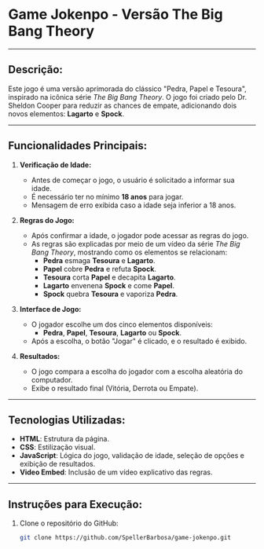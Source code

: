 # Game Jokenpo - Versão The Big Bang Theory

---

## Descrição:
Este jogo é uma versão aprimorada do clássico "Pedra, Papel e Tesoura", inspirado na icônica série *The Big Bang Theory*. O jogo foi criado pelo Dr. Sheldon Cooper para reduzir as chances de empate, adicionando dois novos elementos: **Lagarto** e **Spock**.

---

## Funcionalidades Principais:

1. **Verificação de Idade:**
   - Antes de começar o jogo, o usuário é solicitado a informar sua idade.
   - É necessário ter no mínimo **18 anos** para jogar.
   - Mensagem de erro exibida caso a idade seja inferior a 18 anos.

2. **Regras do Jogo:**
   - Após confirmar a idade, o jogador pode acessar as regras do jogo.
   - As regras são explicadas por meio de um vídeo da série *The Big Bang Theory*, mostrando como os elementos se relacionam:
     - **Pedra** esmaga **Tesoura** e **Lagarto**.
     - **Papel** cobre **Pedra** e refuta **Spock**.
     - **Tesoura** corta **Papel** e decapita **Lagarto**.
     - **Lagarto** envenena **Spock** e come **Papel**.
     - **Spock** quebra **Tesoura** e vaporiza **Pedra**.

3. **Interface de Jogo:**
   - O jogador escolhe um dos cinco elementos disponíveis:
     - **Pedra**, **Papel**, **Tesoura**, **Lagarto** ou **Spock**.
   - Após a escolha, o botão "Jogar" é clicado, e o resultado é exibido.

4. **Resultados:**
   - O jogo compara a escolha do jogador com a escolha aleatória do computador.
   - Exibe o resultado final (Vitória, Derrota ou Empate).

---

## Tecnologias Utilizadas:
- **HTML**: Estrutura da página.
- **CSS**: Estilização visual.
- **JavaScript**: Lógica do jogo, validação de idade, seleção de opções e exibição de resultados.
- **Video Embed**: Inclusão de um vídeo explicativo das regras.

---

## Instruções para Execução:
1. Clone o repositório do GitHub:
   ```bash
   git clone https://github.com/SpellerBarbosa/game-jokenpo.git
